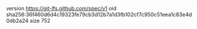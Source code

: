 version https://git-lfs.github.com/spec/v1
oid sha256:36f460d6d4c19323fe79cb3d12b7a1d3fb102cf7c950c51eea1c83e4d0db2a24
size 752
